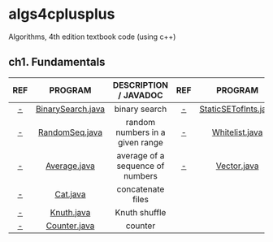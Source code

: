 # algs4cplusplus
Algorithms, 4th edition textbook code (using c++)

## ch1. Fundamentals

|                           REF                           |                           PROGRAM                            |      DESCRIPTION / JAVADOC       |                           REF                           |                           PROGRAM                            | DESCRIPTION / JAVADOC |
| :-----------------------------------------------------: | :----------------------------------------------------------: | :------------------------------: | :-----------------------------------------------------: | :----------------------------------------------------------: | :-------------------: |
| [-](https://algs4.cs.princeton.edu/11model/index.php#-) | [BinarySearch.java](https://algs4.cs.princeton.edu/11model/BinarySearch.java.html) |          binary search           | [-](https://algs4.cs.princeton.edu/11model/index.php#-) | [StaticSETofInts.java](https://algs4.cs.princeton.edu/12oop/StaticSETofInts.java.html) |    set of integers    |
| [-](https://algs4.cs.princeton.edu/11model/index.php#-) | [RandomSeq.java](https://algs4.cs.princeton.edu/11model/RandomSeq.java.html) | random numbers in a given range  |  [-](https://algs4.cs.princeton.edu/12oop/index.php#-)  | [Whitelist.java](https://algs4.cs.princeton.edu/12oop/Whitelist.java.html) |   whitelist client    |
| [-](https://algs4.cs.princeton.edu/11model/index.php#-) | [Average.java](https://algs4.cs.princeton.edu/11model/Average.java.html) | average of a sequence of numbers |  [-](https://algs4.cs.princeton.edu/12oop/index.php#-)  | [Vector.java](https://algs4.cs.princeton.edu/12oop/Vector.java.html) |   Euclidean vector    |
| [-](https://algs4.cs.princeton.edu/11model/index.php#-) | [Cat.java](https://algs4.cs.princeton.edu/11model/Cat.java.html) |        concatenate files         |                                                         |                                                              |                       |
| [-](https://algs4.cs.princeton.edu/11model/index.php#-) | [Knuth.java](https://algs4.cs.princeton.edu/11model/Knuth.java.html) |          Knuth shuffle           |                                                         |                                                              |                       |
|  [-](https://algs4.cs.princeton.edu/12oop/index.php#-)  | [Counter.java](https://algs4.cs.princeton.edu/12oop/Counter.java.html) |             counter              |                                                         |                                                              |                       |